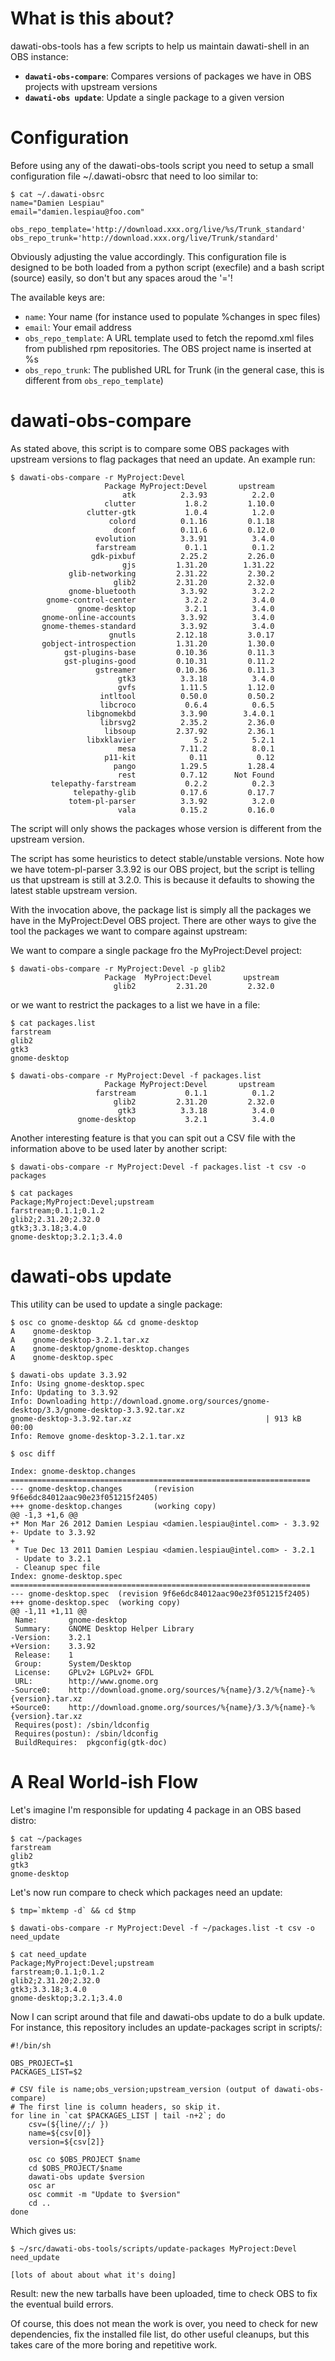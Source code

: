 What is this about?
===================

dawati-obs-tools has a few scripts to help us maintain dawati-shell in an
OBS instance:

 *  **`dawati-obs-compare`**: Compares versions of packages we have in OBS
    projects with upstream versions
 *  **`dawati-obs update`**: Update a single package to a given version


Configuration
=============

Before using any of the dawati-obs-tools script you need to setup a small
configuration file ~/.dawati-obsrc that need to loo similar to:

    $ cat ~/.dawati-obsrc
    name="Damien Lespiau"
    email="damien.lespiau@foo.com"

    obs_repo_template='http://download.xxx.org/live/%s/Trunk_standard'
    obs_repo_trunk='http://download.xxx.org/live/Trunk/standard'

Obviously adjusting the value accordingly. This configuration file is designed
to be both loaded from a python script (execfile) and a bash script (source)
easily, so don't but any spaces aroud the '='!

The available keys are:

 *  `name`: Your name (for instance used to populate %changes in spec files)
 *  `email`: Your email address
 *  `obs_repo_template`: A URL template used to fetch the repomd.xml files from
    published rpm repositories. The OBS project name is inserted at %s
 *  `obs_repo_trunk`: The published URL for Trunk (in the general case, this is
    different from `obs_repo_template`)


dawati-obs-compare
==================

As stated above, this script is to compare some OBS packages with upstream
versions to flag packages that need an update. An example run:

    $ dawati-obs-compare -r MyProject:Devel
                         Package MyProject:Devel       upstream
                             atk          2.3.93          2.2.0
                         clutter           1.8.2         1.10.0
                     clutter-gtk           1.0.4          1.2.0
                          colord          0.1.16         0.1.18
                           dconf          0.11.6         0.12.0
                       evolution          3.3.91          3.4.0
                       farstream           0.1.1          0.1.2
                      gdk-pixbuf          2.25.2         2.26.0
                             gjs         1.31.20        1.31.22
                 glib-networking         2.31.22         2.30.2
                           glib2         2.31.20         2.32.0
                 gnome-bluetooth          3.3.92          3.2.2
            gnome-control-center           3.2.2          3.4.0
                   gnome-desktop           3.2.1          3.4.0
           gnome-online-accounts          3.3.92          3.4.0
           gnome-themes-standard          3.3.92          3.4.0
                          gnutls         2.12.18         3.0.17
           gobject-introspection         1.31.20         1.30.0
                gst-plugins-base         0.10.36         0.11.3
                gst-plugins-good         0.10.31         0.11.2
                       gstreamer         0.10.36         0.11.3
                            gtk3          3.3.18          3.4.0
                            gvfs          1.11.5         1.12.0
                        intltool          0.50.0         0.50.2
                        libcroco           0.6.4          0.6.5
                     libgnomekbd          3.3.90        3.4.0.1
                        librsvg2          2.35.2         2.36.0
                         libsoup         2.37.92         2.36.1
                     libxklavier             5.2          5.2.1
                            mesa          7.11.2          8.0.1
                         p11-kit            0.11           0.12
                           pango          1.29.5         1.28.4
                            rest          0.7.12      Not Found
             telepathy-farstream           0.2.2          0.2.3
                  telepathy-glib          0.17.6         0.17.7
                 totem-pl-parser          3.3.92          3.2.0
                            vala          0.15.2         0.16.0

The script will only shows the packages whose version is different from the
upstream version.

The script has some heuristics to detect stable/unstable versions. Note how we
have totem-pl-parser 3.3.92 is our OBS project, but the script is telling us
that upstream is still at 3.2.0. This is because it defaults to showing the
latest stable upstream version.

With the invocation above, the package list is simply all the packages we have
in the MyProject:Devel OBS project. There are other ways to give the tool the
packages we want to compare against upstream:

We want to compare a single package fro the MyProject:Devel project:

    $ dawati-obs-compare -r MyProject:Devel -p glib2
                         Package  MyProject:Devel       upstream
                           glib2         2.31.20         2.32.0

or we want to restrict the packages to a list we have in a file:

    $ cat packages.list
    farstream
    glib2
    gtk3
    gnome-desktop

    $ dawati-obs-compare -r MyProject:Devel -f packages.list
                         Package MyProject:Devel       upstream
                       farstream           0.1.1          0.1.2
                           glib2         2.31.20         2.32.0
                            gtk3          3.3.18          3.4.0
                   gnome-desktop           3.2.1          3.4.0

Another interesting feature is that you can spit out a CSV file with the
information above to be used later by another script:

    $ dawati-obs-compare -r MyProject:Devel -f packages.list -t csv -o packages

    $ cat packages
    Package;MyProject:Devel;upstream
    farstream;0.1.1;0.1.2
    glib2;2.31.20;2.32.0
    gtk3;3.3.18;3.4.0
    gnome-desktop;3.2.1;3.4.0


dawati-obs update
=================

This utility can be used to update a single package:

    $ osc co gnome-desktop && cd gnome-desktop
    A    gnome-desktop
    A    gnome-desktop-3.2.1.tar.xz
    A    gnome-desktop/gnome-desktop.changes
    A    gnome-desktop.spec

    $ dawati-obs update 3.3.92
    Info: Using gnome-desktop.spec
    Info: Updating to 3.3.92
    Info: Downloading http://download.gnome.org/sources/gnome-desktop/3.3/gnome-desktop-3.3.92.tar.xz
    gnome-desktop-3.3.92.tar.xz                              | 913 kB     00:00
    Info: Remove gnome-desktop-3.2.1.tar.xz

    $ osc diff

    Index: gnome-desktop.changes
    ===================================================================
    --- gnome-desktop.changes       (revision 9f6e6dc84012aac90e23f051215f2405)
    +++ gnome-desktop.changes       (working copy)
    @@ -1,3 +1,6 @@
    +* Mon Mar 26 2012 Damien Lespiau <damien.lespiau@intel.com> - 3.3.92
    +- Update to 3.3.92
    +
     * Tue Dec 13 2011 Damien Lespiau <damien.lespiau@intel.com> - 3.2.1
     - Update to 3.2.1
     - Cleanup spec file
    Index: gnome-desktop.spec
    ===================================================================
    --- gnome-desktop.spec  (revision 9f6e6dc84012aac90e23f051215f2405)
    +++ gnome-desktop.spec  (working copy)
    @@ -1,11 +1,11 @@
     Name:       gnome-desktop
     Summary:    GNOME Desktop Helper Library
    -Version:    3.2.1
    +Version:    3.3.92
     Release:    1
     Group:      System/Desktop
     License:    GPLv2+ LGPLv2+ GFDL
     URL:        http://www.gnome.org
    -Source0:    http://download.gnome.org/sources/%{name}/3.2/%{name}-%{version}.tar.xz
    +Source0:    http://download.gnome.org/sources/%{name}/3.3/%{name}-%{version}.tar.xz
     Requires(post): /sbin/ldconfig
     Requires(postun): /sbin/ldconfig
     BuildRequires:  pkgconfig(gtk-doc)


A Real World-ish Flow
=====================

Let's imagine I'm responsible for updating 4 package in an OBS based distro:

    $ cat ~/packages
    farstream
    glib2
    gtk3
    gnome-desktop

Let's now run compare to check which packages need an update:

    $ tmp=`mktemp -d` && cd $tmp

    $ dawati-obs-compare -r MyProject:Devel -f ~/packages.list -t csv -o need_update

    $ cat need_update
    Package;MyProject:Devel;upstream
    farstream;0.1.1;0.1.2
    glib2;2.31.20;2.32.0
    gtk3;3.3.18;3.4.0
    gnome-desktop;3.2.1;3.4.0

Now I can script around that file and dawati-obs update to do a bulk update. For
instance, this repository includes an update-packages script in scripts/:

    #!/bin/sh

    OBS_PROJECT=$1
    PACKAGES_LIST=$2

    # CSV file is name;obs_version;upstream_version (output of dawati-obs-compare)
    # The first line is column headers, so skip it.
    for line in `cat $PACKAGES_LIST | tail -n+2`; do
        csv=(${line//;/ })
        name=${csv[0]}
        version=${csv[2]}

        osc co $OBS_PROJECT $name
        cd $OBS_PROJECT/$name
        dawati-obs update $version
        osc ar
        osc commit -m "Update to $version"
        cd ..
    done

Which gives us:

    $ ~/src/dawati-obs-tools/scripts/update-packages MyProject:Devel need_update

    [lots of about about what it's doing]

Result: new the new tarballs have been uploaded, time to check OBS to fix the
eventual build errors.

Of course, this does not mean the work is over, you need to check for new
dependencies, fix the installed file list, do other useful cleanups, but this
takes care of the more boring and repetitive work.
